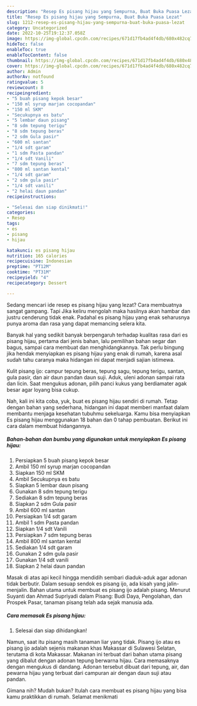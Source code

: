 ```yaml
---
description: "Resep Es pisang hijau yang Sempurna, Buat Buka Puasa Lezat"
title: "Resep Es pisang hijau yang Sempurna, Buat Buka Puasa Lezat"
slug: 1212-resep-es-pisang-hijau-yang-sempurna-buat-buka-puasa-lezat
category: Uncategorized
date: 2022-10-25T19:12:37.058Z
image: https://img-global.cpcdn.com/recipes/671d17fb4ad4f4db/680x482cq70/es-pisang-hijau-foto-resep-utama.jpg
hideToc: false
enableToc: true
enableTocContent: false
thumbnail: https://img-global.cpcdn.com/recipes/671d17fb4ad4f4db/680x482cq70/es-pisang-hijau-foto-resep-utama.jpg
cover: https://img-global.cpcdn.com/recipes/671d17fb4ad4f4db/680x482cq70/es-pisang-hijau-foto-resep-utama.jpg
author: Admin
authorAv: notfound
ratingvalue: 5
reviewcount: 8
recipeingredient:
- "5 buah pisang kepok besar"
- "150 ml syrup marjan cocopandan"
- "150 ml SKM"
- "Secukupnya es batu"
- "5 lembar daun pisang"
- "8 sdm tepung terigu"
- "8 sdm tepung beras"
- "2 sdm Gula pasir"
- "600 ml santan"
- "1/4 sdt garam"
- "1 sdm Pasta pandan"
- "1/4 sdt Vanili"
- "7 sdm tepung beras"
- "800 ml santan kental"
- "1/4 sdt garam"
- "2 sdm gula pasir"
- "1/4 sdt vanili"
- "2 helai daun pandan"
recipeinstructions:

- "Selesai dan siap dinikmati!"
categories:
- Resep
tags:
- es
- pisang
- hijau

katakunci: es pisang hijau 
nutrition: 165 calories
recipecuisine: Indonesian
preptime: "PT12M"
cooktime: "PT31M"
recipeyield: "4"
recipecategory: Dessert

---
```



Sedang mencari ide resep es pisang hijau yang lezat? Cara membuatnya sangat gampang. Tapi Jika keliru mengolah maka hasilnya akan hambar dan justru cenderung tidak enak. Padahal es pisang hijau yang enak seharusnya punya aroma dan rasa yang dapat memancing selera kita.


Banyak hal yang sedikit banyak berpengaruh terhadap kualitas rasa dari es pisang hijau, pertama dari jenis bahan, lalu pemilihan bahan segar dan bagus, sampai cara membuat dan menghidangkannya. Tak perlu bingung jika hendak menyiapkan es pisang hijau yang enak di rumah, karena asal sudah tahu caranya maka hidangan ini dapat menjadi sajian istimewa.

Kulit pisang ijo: campur tepung beras, tepung sagu, tepung terigu, santan, gula pasir, dan air daun pandan daun suji. Aduk, uleni adonan sampai rata dan licin. Saat mengukus adonan, pilih panci kukus yang berdiamater agak besar agar loyang bisa cukup.


Nah, kali ini kita coba, yuk, buat es pisang hijau sendiri di rumah. Tetap dengan bahan yang sederhana, hidangan ini dapat memberi manfaat dalam membantu menjaga kesehatan tubuhmu sekeluarga. Kamu bisa menyiapkan Es pisang hijau menggunakan 18 bahan dan 0 tahap pembuatan. Berikut ini cara dalam membuat hidangannya.

<!--inarticleads1-->

##### Bahan-bahan dan bumbu yang digunakan untuk menyiapkan Es pisang hijau:

1. Persiapkan 5 buah pisang kepok besar
1. Ambil 150 ml syrup marjan cocopandan
1. Siapkan 150 ml SKM
1. Ambil Secukupnya es batu
1. Siapkan 5 lembar daun pisang
1. Gunakan 8 sdm tepung terigu
1. Sediakan 8 sdm tepung beras
1. Siapkan 2 sdm Gula pasir
1. Ambil 600 ml santan
1. Persiapkan 1/4 sdt garam
1. Ambil 1 sdm Pasta pandan
1. Siapkan 1/4 sdt Vanili
1. Persiapkan 7 sdm tepung beras
1. Ambil 800 ml santan kental
1. Sediakan 1/4 sdt garam
1. Gunakan 2 sdm gula pasir
1. Gunakan 1/4 sdt vanili
1. Siapkan 2 helai daun pandan


Masak di atas api kecil hingga mendidih sembari diaduk-aduk agar adonan tidak berbutir. Dalam sesuap sendok es pisang ijo, ada kisah yang jalin-menjalin. Bahan utama untuk membuat es pisang ijo adalah pisang. Menurut Suyanti dan Ahmad Supriyadi dalam Pisang: Budi Daya, Pengolahan, dan Prospek Pasar, tanaman pisang telah ada sejak manusia ada. 

<!--inarticleads2-->

##### Cara memasak Es pisang hijau:


1. Selesai dan siap dihidangkan!

Namun, saat itu pisang masih tanaman liar yang tidak. Pisang ijo atau es pisang ijo adalah sejenis makanan khas Makassar di Sulawesi Selatan, terutama di kota Makassar. Makanan ini terbuat dari bahan utama pisang yang dibalut dengan adonan tepung berwarna hijau. Cara memasaknya dengan mengukus di dandang. Adonan tersebut dibuat dari tepung, air, dan pewarna hijau yang terbuat dari campuran air dengan daun suji atau pandan. 

Gimana nih? Mudah bukan? Itulah cara membuat es pisang hijau yang bisa kamu praktikkan di rumah. Selamat menikmati
